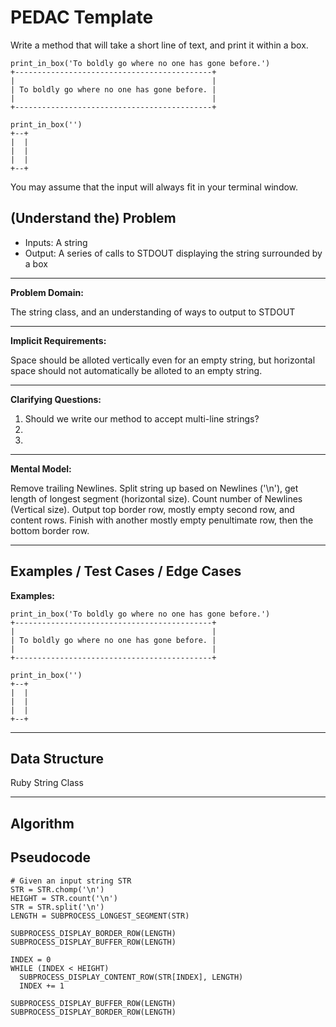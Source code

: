 PEDAC Template
============
Write a method that will take a short line of text, and print it within a box.
```
print_in_box('To boldly go where no one has gone before.')
+--------------------------------------------+
|                                            |
| To boldly go where no one has gone before. |
|                                            |
+--------------------------------------------+

print_in_box('')
+--+
|  |
|  |
|  |
+--+
```
You may assume that the input will always fit in your terminal window.

(Understand the) Problem
------------------------

* Inputs: A string
* Output: A series of calls to STDOUT displaying the string surrounded by a box

---

**Problem Domain:**

The string class, and an understanding of ways to output to STDOUT

---

**Implicit Requirements:**

Space should be alloted vertically even for an empty string, but horizontal space should not automatically be alloted to an empty string.

---

**Clarifying Questions:**

1. Should we write our method to accept multi-line strings?
2.
3.

---

**Mental Model:**

Remove trailing Newlines. Split string up based on Newlines ('\n'), get length of longest segment (horizontal size).  Count number of Newlines (Vertical size).  Output top border row, mostly empty second row, and content rows.  Finish with another mostly empty penultimate row, then the bottom border row.

---

Examples / Test Cases / Edge Cases
----------------------------------

**Examples:**

```
print_in_box('To boldly go where no one has gone before.')
+--------------------------------------------+
|                                            |
| To boldly go where no one has gone before. |
|                                            |
+--------------------------------------------+

print_in_box('')
+--+
|  |
|  |
|  |
+--+
```

---

Data Structure
--------------

Ruby String Class

---

Algorithm
---------



Pseudocode
----

```
# Given an input string STR
STR = STR.chomp('\n')
HEIGHT = STR.count('\n')
STR = STR.split('\n')
LENGTH = SUBPROCESS_LONGEST_SEGMENT(STR)

SUBPROCESS_DISPLAY_BORDER_ROW(LENGTH)
SUBPROCESS_DISPLAY_BUFFER_ROW(LENGTH)

INDEX = 0
WHILE (INDEX < HEIGHT)
  SUBPROCESS_DISPLAY_CONTENT_ROW(STR[INDEX], LENGTH)
  INDEX += 1

SUBPROCESS_DISPLAY_BUFFER_ROW(LENGTH)
SUBPROCESS_DISPLAY_BORDER_ROW(LENGTH)
```
